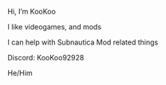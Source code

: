 Hi, I’m KooKoo

I like videogames, and mods

I can help with Subnautica Mod related things

Discord: KooKoo92928

He/Him


<!---
KooKooGH/KooKooGH is a ✨ special ✨ repository because its `README.md` (this file) appears on your GitHub profile.
You can click the Preview link to take a look at your changes.
--->
